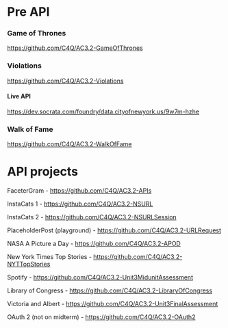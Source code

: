 # Pre API

### Game of Thrones
https://github.com/C4Q/AC3.2-GameOfThrones

### Violations
https://github.com/C4Q/AC3.2-Violations

#### Live API 
https://dev.socrata.com/foundry/data.cityofnewyork.us/9w7m-hzhe

### Walk of Fame

https://github.com/C4Q/AC3.2-WalkOfFame

# API projects

FaceterGram - 
https://github.com/C4Q/AC3.2-APIs

InstaCats 1 -
https://github.com/C4Q/AC3.2-NSURL

InstaCats 2 -
https://github.com/C4Q/AC3.2-NSURLSession

PlaceholderPost (playground) -
https://github.com/C4Q/AC3.2-URLRequest

NASA A Picture a Day -
https://github.com/C4Q/AC3.2-APOD

New York Times Top Stories -
https://github.com/C4Q/AC3.2-NYTTopStories

Spotify -
https://github.com/C4Q/AC3.2-Unit3MidunitAssessment

Library of Congress -
https://github.com/C4Q/AC3.2-LibraryOfCongress

Victoria and Albert -
https://github.com/C4Q/AC3.2-Unit3FinalAssessment

OAuth 2 (not on midterm) -
https://github.com/C4Q/AC3.2-OAuth2

